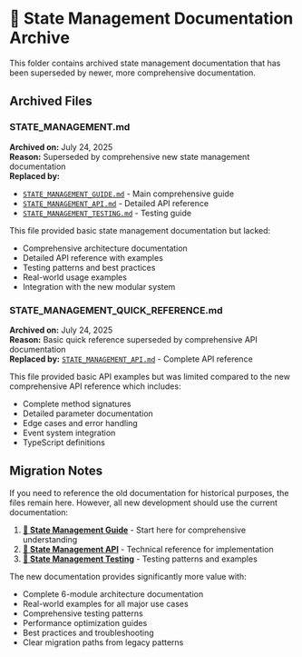 # 📁 State Management Documentation Archive

This folder contains archived state management documentation that has been superseded by newer, more comprehensive documentation.

## Archived Files

### STATE_MANAGEMENT.md
**Archived on:** July 24, 2025  
**Reason:** Superseded by comprehensive new state management documentation  
**Replaced by:** 
- [`STATE_MANAGEMENT_GUIDE.md`](../STATE_MANAGEMENT_GUIDE.md) - Main comprehensive guide
- [`STATE_MANAGEMENT_API.md`](../STATE_MANAGEMENT_API.md) - Detailed API reference
- [`STATE_MANAGEMENT_TESTING.md`](../STATE_MANAGEMENT_TESTING.md) - Testing guide

This file provided basic state management documentation but lacked:
- Comprehensive architecture documentation
- Detailed API reference with examples
- Testing patterns and best practices
- Real-world usage examples
- Integration with the new modular system

### STATE_MANAGEMENT_QUICK_REFERENCE.md
**Archived on:** July 24, 2025  
**Reason:** Basic quick reference superseded by comprehensive API documentation  
**Replaced by:** [`STATE_MANAGEMENT_API.md`](../STATE_MANAGEMENT_API.md) - Complete API reference

This file provided basic API examples but was limited compared to the new comprehensive API reference which includes:
- Complete method signatures
- Detailed parameter documentation
- Edge cases and error handling
- Event system integration
- TypeScript definitions

## Migration Notes

If you need to reference the old documentation for historical purposes, the files remain here. However, all new development should use the current documentation:

1. **[📖 State Management Guide](../STATE_MANAGEMENT_GUIDE.md)** - Start here for comprehensive understanding
2. **[🔧 State Management API](../STATE_MANAGEMENT_API.md)** - Technical reference for implementation
3. **[🧪 State Management Testing](../STATE_MANAGEMENT_TESTING.md)** - Testing patterns and examples

The new documentation provides significantly more value with:
- Complete 6-module architecture documentation
- Real-world examples for all major use cases
- Comprehensive testing patterns
- Performance optimization guides
- Best practices and troubleshooting
- Clear migration paths from legacy patterns
